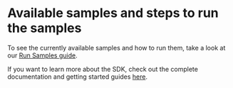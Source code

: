 # Available samples and steps to run the samples

To see the currently available samples and how to run them, take a look at our [Run Samples guide](https://docs.scandit.com/data-capture-sdk/android/run-samples.html).

If you want to learn more about the SDK, check out the complete documentation and getting started guides [here](https://docs.scandit.com/data-capture-sdk/android/).
